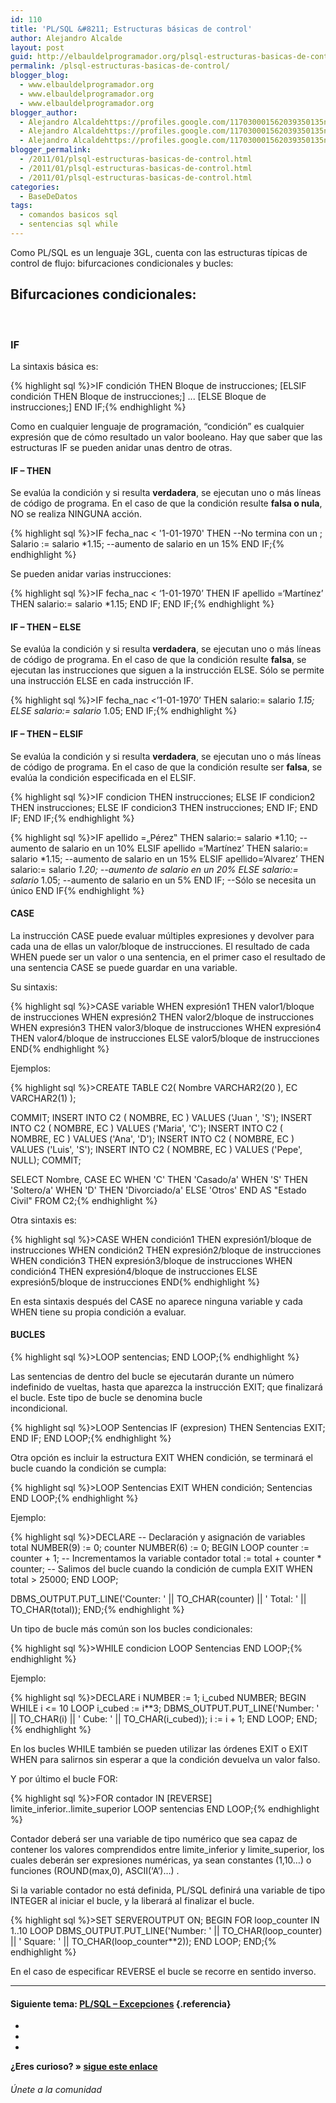 ```yaml
---
id: 110
title: 'PL/SQL &#8211; Estructuras básicas de control'
author: Alejandro Alcalde
layout: post
guid: http://elbauldelprogramador.org/plsql-estructuras-basicas-de-control/
permalink: /plsql-estructuras-basicas-de-control/
blogger_blog:
  - www.elbauldelprogramador.org
  - www.elbauldelprogramador.org
  - www.elbauldelprogramador.org
blogger_author:
  - Alejandro Alcaldehttps://profiles.google.com/117030001562039350135noreply@blogger.com
  - Alejandro Alcaldehttps://profiles.google.com/117030001562039350135noreply@blogger.com
  - Alejandro Alcaldehttps://profiles.google.com/117030001562039350135noreply@blogger.com
blogger_permalink:
  - /2011/01/plsql-estructuras-basicas-de-control.html
  - /2011/01/plsql-estructuras-basicas-de-control.html
  - /2011/01/plsql-estructuras-basicas-de-control.html
categories:
  - BaseDeDatos
tags:
  - comandos basicos sql
  - sentencias sql while
---
```

<div class="icosql">
</div>

Como PL/SQL es un lenguaje 3GL, cuenta con las estructuras típicas de control de flujo: bifurcaciones condicionales y bucles:

## Bifurcaciones condicionales:

&nbsp;

### IF

La sintaxis básica es:

{% highlight sql %}>IF condición THEN
  Bloque de instrucciones;
[ELSIF condición THEN
  Bloque de instrucciones;]
...
[ELSE
  Bloque de instrucciones;]
END IF;{% endhighlight %}

  
<!--more-->

  
Como en cualquier lenguaje de programación, &#8220;condición&#8221; es cualquier expresión que de cómo resultado un valor booleano. Hay que saber que las estructuras IF se pueden anidar unas dentro de otras.

#### IF &#8211; THEN

Se evalúa la condición y si resulta **verdadera**, se ejecutan uno o más líneas de código de programa. En el caso de que la condición resulte **falsa o nula**, NO se realiza NINGUNA acción.

{% highlight sql %}>IF fecha_nac &lt; '1-01-1970' THEN   <span class="comentario">--No termina con un ;</span>
  Salario := salario *1.15;       <span class="comentario">--aumento de salario en un 15%</span>
END IF;{% endhighlight %}

Se pueden anidar varias instrucciones:

{% highlight sql %}>IF fecha_nac &lt; ‘1-01-1970’ THEN
  IF apellido =‘Martínez’ THEN
    salario:= salario *1.15;
  END IF;
END IF;{% endhighlight %}

#### IF &#8211; THEN &#8211; ELSE

Se evalúa la condición y si resulta **verdadera**, se ejecutan uno o más líneas de código de programa. En el caso de que la condición resulte **falsa**, se ejecutan las instrucciones que siguen a la instrucción ELSE. Sólo se permite una instrucción ELSE en cada instrucción IF.

{% highlight sql %}>IF fecha_nac &lt;’1-01-1970’ THEN
  salario:= salario *1.15;
ELSE
  salario:= salario* 1.05;
END IF;{% endhighlight %}

#### IF &#8211; THEN &#8211; ELSIF

Se evalúa la condición y si resulta **verdadera**, se ejecutan uno o más líneas de código de programa. En el caso de que la condición resulte ser **falsa**, se evalúa la condición especificada en el ELSIF.

{% highlight sql %}>IF condicion THEN
  instrucciones;
ELSE
  IF condicion2 THEN
    instrucciones;
  ELSE
    IF condicion3 THEN
      instrucciones;
    END IF;
  END IF;
END IF;{% endhighlight %}

{% highlight sql %}>IF apellido =„Pérez‟ THEN
  salario:= salario *1.10;     <span class="comentario">--aumento de salario en un 10%</span>
ELSIF apellido =‘Martínez’ THEN
  salario:= salario *1.15;     <span class="comentario">--aumento de salario en un 15%</span>
ELSIF apellido=‘Alvarez’ THEN
  salario:= salario *1.20;     <span class="comentario">--aumento de salario en un 20%</span>
ELSE
  salario:= salario* 1.05;     <span class="comentario">--aumento de salario en un 5%</span>
END IF;                        <span class="comentario">--Sólo se necesita un único END IF</span>{% endhighlight %}

#### CASE

La instrucción CASE puede evaluar múltiples expresiones y devolver para cada una de ellas un valor/bloque de instrucciones. El resultado de cada WHEN puede ser un valor o una sentencia, en el primer caso el resultado de una sentencia CASE se puede guardar en una variable.

Su sintaxis:

{% highlight sql %}>CASE variable
  WHEN expresión1 THEN valor1/bloque de instrucciones
  WHEN expresión2 THEN valor2/bloque de instrucciones
  WHEN expresión3 THEN valor3/bloque de instrucciones
  WHEN expresión4 THEN valor4/bloque de instrucciones
  ELSE valor5/bloque de instrucciones
END{% endhighlight %}

Ejemplos:

{% highlight sql %}>CREATE TABLE C2(
  Nombre  VARCHAR2(20 ),
  EC      VARCHAR2(1)
);

COMMIT;
INSERT INTO C2 ( NOMBRE, EC ) VALUES ('Juan ', 'S');
INSERT INTO C2 ( NOMBRE, EC ) VALUES ('Maria', 'C');
INSERT INTO C2 ( NOMBRE, EC ) VALUES ('Ana', 'D');
INSERT INTO C2 ( NOMBRE, EC ) VALUES ('Luis', 'S');
INSERT INTO C2 ( NOMBRE, EC ) VALUES ('Pepe', NULL);
COMMIT;

SELECT Nombre, CASE EC
                    WHEN 'C' THEN 'Casado/a'
                    WHEN 'S' THEN 'Soltero/a'
                    WHEN 'D' THEN 'Divorciado/a'
                    ELSE 'Otros'
               END
               AS "Estado Civil"
FROM C2;{% endhighlight %}

Otra sintaxis es:

{% highlight sql %}>CASE
  WHEN condición1 THEN expresión1/bloque de instrucciones
  WHEN condición2 THEN expresión2/bloque de instrucciones
  WHEN condición3 THEN expresión3/bloque de instrucciones
  WHEN condición4 THEN expresión4/bloque de instrucciones
  ELSE expresión5/bloque de instrucciones
END{% endhighlight %}

En esta sintaxis después del CASE no aparece ninguna variable y cada WHEN tiene su propia condición a evaluar.

#### BUCLES

{% highlight sql %}>LOOP
  sentencias;
END LOOP;{% endhighlight %}

Las sentencias de dentro del bucle se ejecutarán durante un número indefinido de vueltas, hasta que aparezca la instrucción EXIT; que finalizará el bucle. Este tipo de bucle se denomina bucle  
incondicional.

{% highlight sql %}>LOOP
  Sentencias
  IF (expresion) THEN
    Sentencias
    EXIT;
  END IF;
END LOOP;{% endhighlight %}

Otra opción es incluir la estructura EXIT WHEN condición, se terminará el bucle cuando la condición se cumpla:

{% highlight sql %}>LOOP
  Sentencias
  EXIT WHEN condición;
  Sentencias
END LOOP;{% endhighlight %}

Ejemplo:

{% highlight sql %}>DECLARE <span class="comentario">-- Declaración y asignación de variables</span>
  total NUMBER(9) := 0;
  counter NUMBER(6) := 0;
BEGIN
  LOOP
    counter := counter + 1; <span class="comentario">-- Incrementamos la variable contador</span>
    total := total + counter * counter; 
    <span class="comentario">-- Salimos del bucle cuando la condición de cumpla</span>
    EXIT WHEN total &gt; 25000;
  END LOOP;

  DBMS_OUTPUT.PUT_LINE('Counter: ' || TO_CHAR(counter) || ' Total: ' || TO_CHAR(total));
END;{% endhighlight %}

Un tipo de bucle más común son los bucles condicionales:

{% highlight sql %}>WHILE condicion LOOP
  Sentencias
END LOOP;{% endhighlight %}

Ejemplo:

{% highlight sql %}>DECLARE
  i       NUMBER := 1;
  i_cubed NUMBER;
BEGIN
  WHILE i &lt;= 10 LOOP
    i_cubed := i**3;
    DBMS_OUTPUT.PUT_LINE('Number: ' || TO_CHAR(i) || ' Cube: ' || TO_CHAR(i_cubed));
    i := i + 1;
  END LOOP;
END;{% endhighlight %}

En los bucles WHILE también se pueden utilizar las órdenes EXIT o EXIT WHEN para salirnos sin esperar a que la condición devuelva un valor falso.

Y por último el bucle FOR:

{% highlight sql %}>FOR contador IN [REVERSE] limite_inferior..limite_superior LOOP
  sentencias
END LOOP;{% endhighlight %}

Contador deberá ser una variable de tipo numérico que sea capaz de contener los valores comprendidos entre limite\_inferior y limite\_superior, los cuales deberán ser expresiones numéricas, ya sean constantes (1,10&#8230;) o funciones (ROUND(max,0), ASCII(‘A’)&#8230;) .

Si la variable contador no está definida, PL/SQL definirá una variable de tipo INTEGER al iniciar el bucle, y la liberará al finalizar el bucle.

{% highlight sql %}>SET SERVEROUTPUT ON;
BEGIN
  FOR loop_counter IN 1..10 LOOP
    DBMS_OUTPUT.PUT_LINE('Number: ' || TO_CHAR(loop_counter) || ' Square: ' || TO_CHAR(loop_counter**2));
    END LOOP;
END;{% endhighlight %}

En el caso de especificar REVERSE el bucle se recorre en sentido inverso.

* * *

#### Siguiente tema: [PL/SQL &#8211; Excepciones][1] {.referencia}

<div class="sharedaddy">
  <div class="sd-content">
    <ul>
      <li>
        <a class="hastip" rel="nofollow" href="http://twitter.com/home?status=PL/SQL &#8211; Estructuras básicas de control+http://elbauldelprogramador.com/plsql-estructuras-basicas-de-control/+V%C3%ADa+%40elbaulp" onclick="javascript:window.open(this.href, '', 'menubar=no,toolbar=no,resizable=yes,scrollbars=yes,height=600,width=600');return false;" title="Compartir en Twitter" target="_blank"><span class="iconbox-title"><i class="icon-twitter icon-2x"></i></span></a>
      </li>
      <li>
        <a class="hastip" rel="nofollow" href="http://www.facebook.com/sharer.php?u=http://elbauldelprogramador.com/plsql-estructuras-basicas-de-control/&t=PL/SQL &#8211; Estructuras básicas de control+http://elbauldelprogramador.com/plsql-estructuras-basicas-de-control/+V%C3%ADa+%40elbaulp" onclick="javascript:window.open(this.href, '', 'menubar=no,toolbar=no,resizable=yes,scrollbars=yes,height=600,width=600');return false;" title="Compartir en Facebook" target="_blank"><span class="iconbox-title"><i class="icon-facebook icon-2x"></i></span></a>
      </li>
      <li>
        <a class="hastip" rel="nofollow" href="https://plus.google.com/share?url=PL/SQL &#8211; Estructuras básicas de control+http://elbauldelprogramador.com/plsql-estructuras-basicas-de-control/+V%C3%ADa+%40elbaulp" onclick="javascript:window.open(this.href, '', 'menubar=no,toolbar=no,resizable=yes,scrollbars=yes,height=600,width=600');return false;" title="Compartir en G+" target="_blank"><span class="iconbox-title"><i class="icon-google-plus icon-2x"></i></span></a>
      </li>
    </ul>
  </div>
</div>

<span id="socialbottom" class="highlight style-2">

<p>
  <strong>¿Eres curioso? » <a onclick="javascript:_gaq.push(['_trackEvent','random','click-random']);" href="/index.php?random=1">sigue este enlace</a></strong>
</p>

<h6>
  Únete a la comunidad
</h6>

<div class="iconsc hastip" title="2240 seguidores">
  <a href="http://twitter.com/elbaulp" target="_blank"><i class="icon-twitter"></i></a>
</div>

<div class="iconsc hastip" title="2452 fans">
  <a href="http://facebook.com/elbauldelprogramador" target="_blank"><i class="icon-facebook"></i></a>
</div>

<div class="iconsc hastip" title="0 +1s">
  <a href="http://plus.google.com/+Elbauldelprogramador" target="_blank"><i class="icon-google-plus"></i></a>
</div>

<div class="iconsc hastip" title="Repositorios">
  <a href="http://github.com/algui91" target="_blank"><i class="icon-github"></i></a>
</div>

<div class="iconsc hastip" title="Feed RSS">
  <a href="http://elbauldelprogramador.com/feed" target="_blank"><i class="icon-rss"></i></a>
</div></span>

 [1]: http://elbauldelprogramador.com/plsql-excepciones/